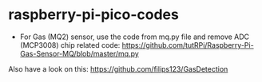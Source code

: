 # raspberry-pi-pico-codes

* For Gas (MQ2) sensor, use the code from mq.py file and remove ADC (MCP3008) chip related code:
https://github.com/tutRPi/Raspberry-Pi-Gas-Sensor-MQ/blob/master/mq.py

Also have a look on this:
https://github.com/filips123/GasDetection
